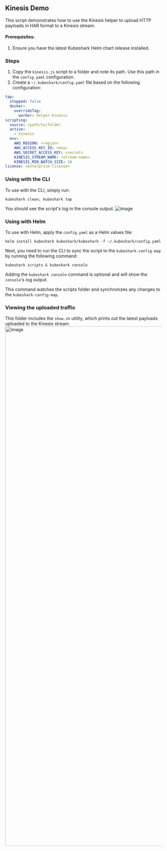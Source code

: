 ## Kinesis Demo

This script demonstrates how to use the Kinesis helper to upload HTTP payloads in HAR format to a Kinesis stream.

#### Prerequisites:

1. Ensure you have the latest Kubeshark Helm chart release installed.

### Steps

1. Copy the `kinesis.js` script to a folder and note its path. Use this path in the `config.yaml` configuration.
2. Create a `~/.kubeshark/config.yaml` file based on the following configuration:

```yaml
tap:
  stopped: false
  docker:
    overrideTag:
      worker: helper-kinesis
scripting:
  source: /path/to/folder
  active: 
    - kinesis 
  env:
    AWS_REGION: <region>
    AWS_ACCESS_KEY_ID: <key>
    AWS_SECRET_ACCESS_KEY: <secret>
    KINESIS_STREAM_NAME: <stream-name>
    KINESIS_MIN_BATCH_SIZE: 10
license: <enterprise-license>
```

### Using with the CLI

To use with the CLI, simply run:
```shell
kubeshark clean; kubeshark tap
```
You should see the script's log in the console output.
![image](https://github.com/user-attachments/assets/729bd45a-d504-4ed4-9b12-656519448f8b)


### Using with Helm

To use with Helm, apply the `config.yaml` as a Helm values file:

```shell
helm install kubeshark kubeshark/kubeshark -f ~/.kubeshark/config.yaml
```

Next, you need to run the CLI to sync the script to the `kubeshark-config-map` by running the following command:

```shell
kubeshark scripts & kubeshark console
```
Adding the `kubeshark console` command is optional and will show the `console`'s log output.

This command watches the scripts folder and synchronizes any changes to the `kubeshark-config-map`.

### Viewing the uploaded traffic

This folder includes the `show.sh` utility, which prints out the latest payloads uploaded to the Kinesis stream.
<img width="1667" alt="image" src="https://github.com/user-attachments/assets/0ab713a4-554b-4b97-ab35-cd0fe485ab21">
